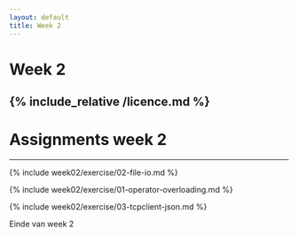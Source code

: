 ```yaml
---
layout: default
title: Week 2
---
```

# Week 2
{% include_relative /licence.md %}
---

# Assignments week 2
---

{% include week02/exercise/02-file-io.md %}

{% include week02/exercise/01-operator-overloading.md %}

{% include week02/exercise/03-tcpclient-json.md %}


Einde van week 2

